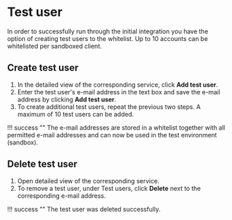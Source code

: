 # Test user

In order to successfully run through the initial integration you have the option of creating test users to the whitelist. Up to 10 accounts can be whitelisted per sandboxed client.

## Create test user

1. In the detailed view of the corresponding service, click **Add test user**.
2. Enter the test user's e-mail address in the text box and save the e-mail address by clicking **Add test user**.
3. To create additional test users, repeat the previous two steps. A maximum of 10 test users can be added.

!!! success ""
    The e-mail addresses are stored in a whitelist together with all permitted e-mail addresses and can now be used in the test environment (sandbox).

## Delete test user

1. Open detailed view of the corresponding service.
2. To remove a test user, under Test users, click **Delete** next to the corresponding e-mail address.

!!! success ""
    The test user was deleted successfully.
